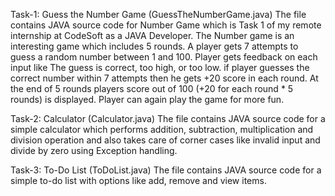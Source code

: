 Task-1: Guess the Number Game (GuessTheNumberGame.java)
The file contains JAVA source code for Number Game which is Task 1 of my remote internship at CodeSoft as a JAVA Developer. The Number game is an interesting game which includes 5 rounds. A player gets 7 attempts to guess a random number between 1 and 100. Player gets feedback on each input like The guess is correct, too high, or too low. if player guesses the correct number within 7 attempts then he gets +20 score in each round. At the end of 5 rounds players score out of 100 (+20 for each round * 5 rounds) is displayed. Player can again play the game for more fun.

Task-2: Calculator (Calculator.java)
The file contains JAVA source code for a simple calculator which performs addition, subtraction, multiplication and division operation and also takes care of corner cases like invalid input and divide by zero using Exception handling.

Task-3: To-Do List (ToDoList.java)
The file contains JAVA source code for a simple to-do list with options like add, remove and view items.
